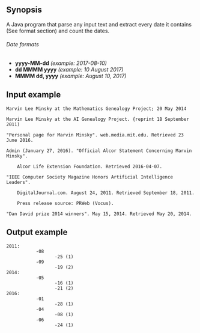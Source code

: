 ## Synopsis
A Java program that parse any input text and extract every date it contains (See format section) and count the dates.

###### Date formats
* **yyyy-MM-dd** _(example: 2017-08-10)_
* **dd MMMM yyyy** _(example: 10 August 2017)_
* **MMMM dd, yyyy** _(example: August 10, 2017)_
## Input example
```
Marvin Lee Minsky at the Mathematics Genealogy Project; 20 May 2014

Marvin Lee Minsky at the AI Genealogy Project. {reprint 18 September 2011)

"Personal page for Marvin Minsky". web.media.mit.edu. Retrieved 23 June 2016.

Admin (January 27, 2016). "Official Alcor Statement Concerning Marvin Minsky". 

	Alcor Life Extension Foundation. Retrieved 2016-04-07.

"IEEE Computer Society Magazine Honors Artificial Intelligence Leaders". 

	DigitalJournal.com. August 24, 2011. Retrieved September 18, 2011. 

	Press release source: PRWeb (Vocus).

"Dan David prize 2014 winners". May 15, 2014. Retrieved May 20, 2014.
```
## Output example
```
2011:
           -08
                  -25 (1)
           -09
                  -19 (2)
2014:
           -05
                  -16 (1)
                  -21 (2)
2016:
           -01
                  -28 (1)
           -04
                  -08 (1)
           -06
                  -24 (1)
```